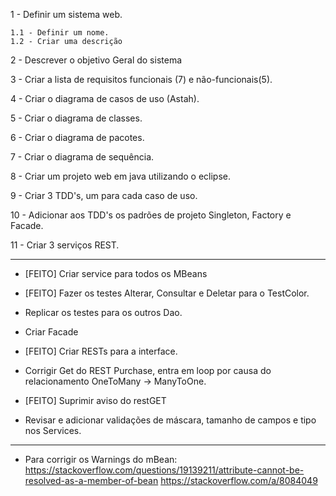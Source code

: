 1 - Definir um sistema web.

    1.1 - Definir um nome.
    1.2 - Criar uma descrição
2 - Descrever o objetivo Geral do sistema

3 - Criar a lista de requisitos funcionais (7) e não-funcionais(5).

4 - Criar o diagrama de casos de uso (Astah).

5 - Criar o diagrama de classes.

6 - Criar o diagrama de pacotes.

7 - Criar o diagrama de sequência.

8 - Criar um projeto web em java utilizando o eclipse.

9 - Criar 3 TDD's, um para cada caso de uso.

10 - Adicionar aos TDD's os padrões de projeto Singleton, Factory e Facade.

11 - Criar 3 serviços REST.

---

* [FEITO] Criar service para todos os MBeans

* [FEITO] Fazer os testes Alterar, Consultar e Deletar para o TestColor.

* Replicar os testes para os outros Dao.

* Criar Facade

* [FEITO] Criar RESTs para a interface.

* Corrigir Get do REST Purchase, entra em loop por causa do relacionamento OneToMany -> ManyToOne.

* [FEITO] Suprimir aviso do restGET

* Revisar e adicionar validações de máscara, tamanho de campos e tipo nos Services.

---

* Para corrigir os Warnings do mBean:
https://stackoverflow.com/questions/19139211/attribute-cannot-be-resolved-as-a-member-of-bean
https://stackoverflow.com/a/8084049
